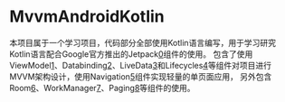 # MvvmAndroidKotlin

本项目属于一个学习项目，代码部分全部使用Kotlin语言编写，用于学习研究Kotlin语言配合Google官方推出的Jetpack[0]组件的使用。
包含了使用ViewModel[1]、Databinding[2]、LiveData[3]和Lifecycles[4]等组件对项目进行MVVM架构设计，使用Navigation[5]组件实现轻量的单页面应用，
另外包含Room[6]、WorkManager[7]、Paging[8]等组件的使用。

[0]: https://developer.android.com/jetpack
[1]: https://developer.android.com/topic/libraries/architecture/viewmodel
[2]: https://developer.android.com/topic/libraries/data-binding
[3]: https://developer.android.com/topic/libraries/architecture/livedata
[4]: https://developer.android.com/topic/libraries/architecture/lifecycle
[5]: https://developer.android.com/topic/libraries/architecture/navigation
[6]: https://developer.android.com/topic/libraries/architecture/room
[7]: https://developer.android.com/topic/libraries/architecture/workmanager
[8]: https://developer.android.com/topic/libraries/architecture/paging